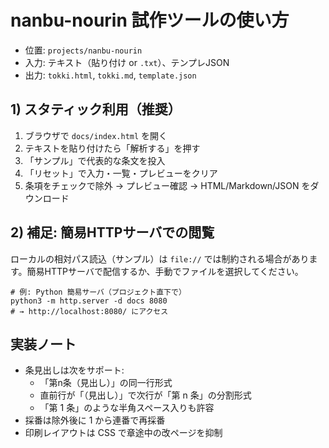 # nanbu-nourin 試作ツールの使い方

- 位置: `projects/nanbu-nourin`
- 入力: テキスト（貼り付け or `.txt`）、テンプレJSON
- 出力: `tokki.html`, `tokki.md`, `template.json`

## 1) スタティック利用（推奨）

1. ブラウザで `docs/index.html` を開く
2. テキストを貼り付けたら「解析する」を押す
3. 「サンプル」で代表的な条文を投入
4. 「リセット」で入力・一覧・プレビューをクリア
5. 条項をチェックで除外 → プレビュー確認 → HTML/Markdown/JSON をダウンロード

## 2) 補足: 簡易HTTPサーバでの閲覧

ローカルの相対パス読込（サンプル）は `file://` では制約される場合があります。簡易HTTPサーバで配信するか、手動でファイルを選択してください。

```
# 例: Python 簡易サーバ（プロジェクト直下で）
python3 -m http.server -d docs 8080
# → http://localhost:8080/ にアクセス
```

## 実装ノート

- 条見出しは次をサポート:
  - 「第n条（見出し）」の同一行形式
  - 直前行が「（見出し）」で次行が「第 n 条」の分割形式
  - 「第 1 条」のような半角スペース入りも許容
- 採番は除外後に 1 から連番で再採番
- 印刷レイアウトは CSS で章途中の改ページを抑制
